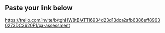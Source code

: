 ## Paste your link below

https://trello.com/invite/b/tghHW8tB/ATTI6934d23d13dca2afb6386eff89630273DC3620F1/qa-assessment



